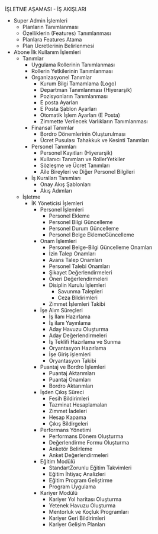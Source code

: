 İŞLETME AŞAMASI - İŞ AKIŞLARI
 - Super Admin İşlemleri
	 - Planların Tanımlanması
	 - Özelliklerin (Features) Tanımlanması
	 - Planlara Features Atama
	 - Plan Ücretlerinin Belirlenmesi
 - Abone İlk Kullanım İşlemleri 
	 - Tanımlar
		 - Uygulama Rollerinin Tanımlanması 
		 - Rollerin Yetkilerinin Tanımlanması
		 - Organizasyonel Tanımlar
			 - Kurum Bilgi Tamamlama (Logo)
			 - Departman Tanımlanması (Hiyerarşik) 
			 - Pozisyonların Tanımlanması 
			 - E posta Ayarları
			 - E Posta Şablon Ayarları
			 - Otomatik İşlem Ayarları (E Posta)
			 - Zimmette Verilecek Varlıkların Tanımlanması
		 - Finansal Tanımlar
			 - Bordro Dönemlerinin Oluşturulması
			 - Ücret Pusulası Tahakkuk ve Kesinti Tanımları 
		 - Personel Tanımları
			 - Personel Kayıtları (Hiyerarşik)
			 - Kullanıcı Tanımları ve RollerYetkiler
			 - Sözleşme ve Ücret Tanımları
			 - Aile Bireyleri ve Diğer Personel Bilgileri
		 - İş Kuralları Tanımları
			 - Onay Akış Şablonları
			 - Akış Adımları
	 - İşletme
		 - İK Yöneticisi İşlemleri
			 - Personel İşlemleri
				 - Personel Ekleme 
				 - Personel Bilgi Güncelleme
				 - Personel Durum Güncelleme
				 - Personel Belge EklemeGüncelleme
			 - Onam İşlemleri
				 - Personel Belge-Bilgi Güncelleme Onamları
				 - İzin Talep Onamları
				 - Avans Talep Onamları
				 - Personel Talebi Onamları
				 - Şikayet Değerlendirmeleri
				 - Öneri Değerlendirmeleri
				 - Disiplin Kurulu İşlemleri
					 - Savunma Talepleri
					 - Ceza Bildirimleri
				 - Zimmet İşlemleri Takibi
			 - İşe Alım Süreçleri
				 - İş İlanı Hazırlama
				 - İş ilanı Yayınlama
				 - Aday Havuzu Oluşturma
				 - Aday Değerlendirmeleri
				 - İş Teklifi Hazırlama ve Sunma
				 - Oryantasyon Hazırlama
				 - İşe Giriş işlemleri
				 - Oryantasyon Takibi
			 - Puantaj ve Bordro İşlemleri
				 - Puantaj Aktarımları
				 - Puantaj Onamları
				 - Bordro Aktarımları
			 - İşden Çıkış Süreci
				 - Fesih Bildirimleri
				 - Tazminat Hesaplamaları 
				 - Zimmet İadeleri
				 - Hesap Kapama
				 - Çıkış Bildirgeleri
			 - Performans Yönetimi
				 - Performans Dönem Oluşturma
				 - Değerlendirme Formu Oluşturma
				 - Anketör Belirleme
				 - Anket Değerlendirmeleri
			 - Eğitim Modülü
				 - StandartZorunlu Eğitim Takvimleri
				 - Eğitim İhtiyaç Analizleri
				 - Eğitim Program Geliştirme
				 - Program Uygulama
			 - Kariyer Modülü
				 - Kariyer Yol haritası Oluşturma
				 - Yetenek Havuzu Oluşturma
				 - Mentorluk ve Koçluk Programları
				 - Kariyer Geri Bildirimleri
				 - Kariyer Gelişim Planları